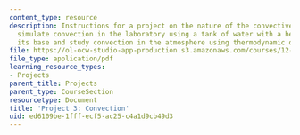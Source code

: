```yaml
---
content_type: resource
description: Instructions for a project on the nature of the convective process. Students
  simulate convection in the laboratory using a tank of water with a heating pad at
  its base and study convection in the atmosphere using thermodynamic diagrams.
file: https://ol-ocw-studio-app-production.s3.amazonaws.com/courses/12-307-weather-and-climate-laboratory-spring-2009/ed6109be1fffecf5ac25c4a1d9cb49d3_project3.pdf
file_type: application/pdf
learning_resource_types:
- Projects
parent_title: Projects
parent_type: CourseSection
resourcetype: Document
title: 'Project 3: Convection'
uid: ed6109be-1fff-ecf5-ac25-c4a1d9cb49d3
---
```

